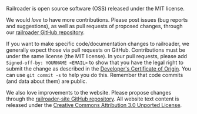 Railroader is open source software (OSS) released under the MIT license.

We would *love* to have more contributions.
Please post issues (bug reports and suggestions), as well as pull requests
of proposed changes, through our
[railroader GitHub repository](https://github.com/david-a-wheeler/railroader).

If you want to make specific code/documentation changes to railroader,
we generally expect those via pull requests on GitHub.
Contributions must be under the same license (the MIT license).
In your pull requests, please add
`Signed-off-by: YOURNAME <EMAIL>`
to show that you have the legal right to submit
the change as described in the
[Developer's Certificate of Origin](https://developercertificate.org/).
You can use `git commit -s` to help you do this.
Remember that code commits (and data about them) are public.

We also love improvements to the website.
Please propose changes through the
[railroader-site GitHub repository](https://github.com/david-a-wheeler/railroader-site).
All website text content is released under the
<a rel="license" href="http://creativecommons.org/licenses/by/3.0/">Creative Commons Attribution 3.0 Unported License</a>.
